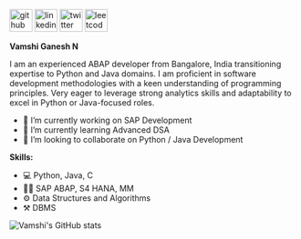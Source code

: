 [<img src='https://cdn.jsdelivr.net/npm/simple-icons@3.0.1/icons/github.svg' alt='github' height='40'>](https://github.com/vamshiganesh98)  [<img src='https://cdn.jsdelivr.net/npm/simple-icons@3.0.1/icons/linkedin.svg' alt='linkedin' height='40'>](https://www.linkedin.com/in/vamshi.ganesh/)  [<img src='https://cdn.jsdelivr.net/npm/simple-icons@3.0.1/icons/twitter.svg' alt='twitter' height='40'>](https://twitter.com/vamshi_ganesh)  [<img src='https://cdn.jsdelivr.net/npm/simple-icons@3.0.1/icons/leetcode.svg' alt='leetcode' height='40'>](https://leetcode.com/u/vamshiganesh/)   

**Vamshi Ganesh N**

I am an experienced ABAP developer from Bangalore, India transitioning expertise to Python and Java domains. I am proficient in software development methodologies with a keen understanding of programming principles. Very eager to leverage strong analytics skills and adaptability to excel in Python or Java-focused roles.

- 🔭 I’m currently working on SAP Development 
- 🌱 I’m currently learning Advanced DSA  
- 👯 I’m looking to collaborate on Python / Java Development 

**Skills:**
- 💻 Python, Java, C
- 👨‍💻 SAP ABAP, S4 HANA, MM
- ⚙️ Data Structures and Algorithms
- ⚒️ DBMS

![Vamshi's GitHub stats](https://github-readme-stats.vercel.app/api?username=vamshiganesh98&theme=gruvbox&show_icons=true)
